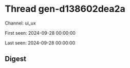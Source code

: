 # Thread gen-d138602dea2a
Channel: ui_ux

First seen: 2024-09-28 00:00:00

Last seen: 2024-09-28 00:00:00

## Digest


